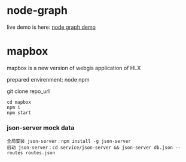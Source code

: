 # node-graph
live demo is here: [node graph demo](https://tanjing9406.github.io/mapbox/)

# mapbox
mapbox is a new version of webgis application of HLX

prepared envirenment: node npm

git clone repo_url

```
cd mapbox
npm i
npm start
```

### json-server mock data

```
全局安装 json-server：npm install -g json-server
启动 json-server：cd service/json-server && json-server db.json --routes routes.json
```